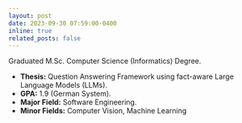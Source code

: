 ```yaml
---
layout: post
date: 2023-09-30 07:59:00-0400
inline: true
related_posts: false
---
```


Graduated M.Sc. Computer Science (Informatics) Degree. 
- **Thesis:** Question Answering Framework using fact-aware Large Language Models (LLMs).
- **GPA:** 1.9 (German System).
- **Major Field:** Software Engineering.
- **Minor Fields:** Computer Vision, Machine Learning

